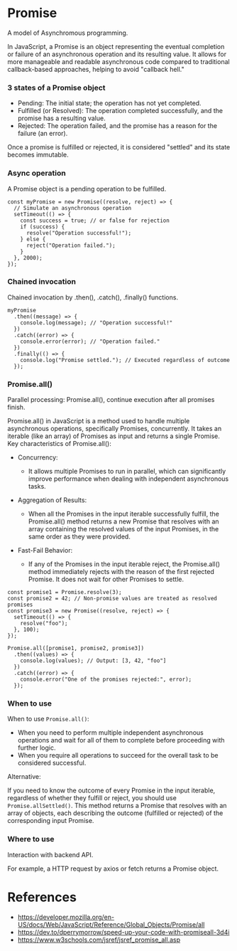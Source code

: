 # Promise

A model of Asynchromous programming. 

In JavaScript, a Promise is an object representing the eventual completion or failure of an asynchronous operation and its resulting value. It allows for more manageable and readable asynchronous code compared to traditional callback-based approaches, helping to avoid "callback hell."

### 3 states of a Promise object

- Pending: The initial state; the operation has not yet completed.
- Fulfilled (or Resolved): The operation completed successfully, and the promise has a resulting value.
- Rejected: The operation failed, and the promise has a reason for the failure (an error).

Once a promise is fulfilled or rejected, it is considered "settled" and its state becomes immutable.

### Async operation

A Promise object is a pending operation to be fulfilled.

```
const myPromise = new Promise((resolve, reject) => {
  // Simulate an asynchronous operation
  setTimeout(() => {
    const success = true; // or false for rejection
    if (success) {
      resolve("Operation successful!");
    } else {
      reject("Operation failed.");
    }
  }, 2000);
});
```

### Chained invocation

Chained invocation by .then(), .catch(), .finally()  functions.

```
myPromise
  .then((message) => {
    console.log(message); // "Operation successful!"
  })
  .catch((error) => {
    console.error(error); // "Operation failed."
  })
  .finally(() => {
    console.log("Promise settled."); // Executed regardless of outcome
  });
```

### Promise.all()

Parallel processing: Promise.all(), continue execution after all promises finish.

Promise.all() in JavaScript is a method used to handle multiple asynchronous operations, specifically Promises, concurrently. It takes an iterable (like an array) of Promises as input and returns a single Promise.
Key characteristics of Promise.all():

- Concurrency:
  - It allows multiple Promises to run in parallel, which can significantly improve performance when dealing with independent asynchronous tasks.
- Aggregation of Results:
  - When all the Promises in the input iterable successfully fulfill, the Promise.all() method returns a new Promise that resolves with an array containing the resolved values of the input Promises, in the same order as they were provided.

- Fast-Fail Behavior:
  - If any of the Promises in the input iterable reject, the Promise.all() method immediately rejects with the reason of the first rejected Promise. It does not wait for other Promises to settle.

```
const promise1 = Promise.resolve(3);
const promise2 = 42; // Non-promise values are treated as resolved promises
const promise3 = new Promise((resolve, reject) => {
  setTimeout(() => {
    resolve("foo");
  }, 100);
});

Promise.all([promise1, promise2, promise3])
  .then((values) => {
    console.log(values); // Output: [3, 42, "foo"]
  })
  .catch((error) => {
    console.error("One of the promises rejected:", error);
  });
```

### When to use

When to use `Promise.all()`:

- When you need to perform multiple independent asynchronous operations and wait for all of them to complete before proceeding with further logic.
- When you require all operations to succeed for the overall task to be considered successful.

Alternative:

If you need to know the outcome of every Promise in the input iterable, regardless of whether they fulfill or reject, you should use `Promise.allSettled()`. This method returns a Promise that resolves with an array of objects, each describing the outcome (fulfilled or rejected) of the corresponding input Promise.


### Where to use

Interaction with backend API. 

For example, a HTTP request by axios or fetch returns a Promise object.

# References

- https://developer.mozilla.org/en-US/docs/Web/JavaScript/Reference/Global_Objects/Promise/all
- https://dev.to/dperrymorrow/speed-up-your-code-with-promiseall-3d4i
- https://www.w3schools.com/jsref/jsref_promise_all.asp
